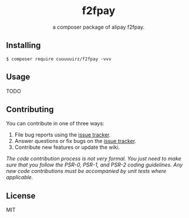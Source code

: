 <h1 align="center"> f2fpay </h1>

<p align="center"> a composer package of alipay f2fpay.</p>


## Installing

```shell
$ composer require cuuuuuirz/f2fpay -vvv
```

## Usage

TODO

## Contributing

You can contribute in one of three ways:

1. File bug reports using the [issue tracker](https://github.com/cuuuuuirz/f2fpay/issues).
2. Answer questions or fix bugs on the [issue tracker](https://github.com/cuuuuuirz/f2fpay/issues).
3. Contribute new features or update the wiki.

_The code contribution process is not very formal. You just need to make sure that you follow the PSR-0, PSR-1, and PSR-2 coding guidelines. Any new code contributions must be accompanied by unit tests where applicable._

## License

MIT